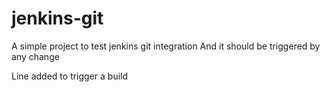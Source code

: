 # jenkins-git

A simple project to test jenkins git integration
And it should be triggered by any change

Line added to trigger a build
